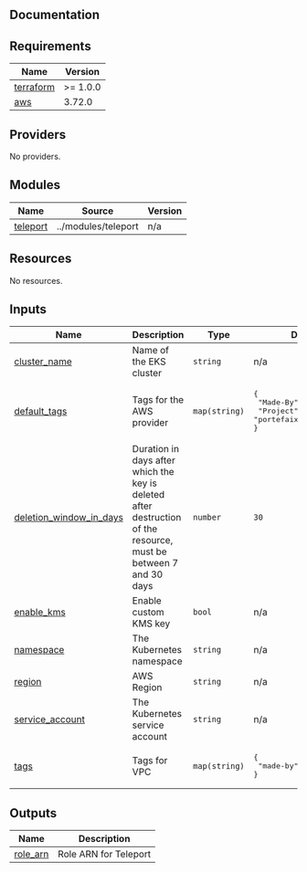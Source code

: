 ## Documentation

<!-- BEGINNING OF PRE-COMMIT-TERRAFORM DOCS HOOK -->
## Requirements

| Name | Version |
|------|---------|
| <a name="requirement_terraform"></a> [terraform](#requirement\_terraform) | >= 1.0.0 |
| <a name="requirement_aws"></a> [aws](#requirement\_aws) | 3.72.0 |

## Providers

No providers.

## Modules

| Name | Source | Version |
|------|--------|---------|
| <a name="module_teleport"></a> [teleport](#module\_teleport) | ../modules/teleport | n/a |

## Resources

No resources.

## Inputs

| Name | Description | Type | Default | Required |
|------|-------------|------|---------|:--------:|
| <a name="input_cluster_name"></a> [cluster\_name](#input\_cluster\_name) | Name of the EKS cluster | `string` | n/a | yes |
| <a name="input_default_tags"></a> [default\_tags](#input\_default\_tags) | Tags for the AWS provider | `map(string)` | <pre>{<br>  "Made-By": "terraform",<br>  "Project": "portefaix"<br>}</pre> | no |
| <a name="input_deletion_window_in_days"></a> [deletion\_window\_in\_days](#input\_deletion\_window\_in\_days) | Duration in days after which the key is deleted after destruction of the resource, must be between 7 and 30 days | `number` | `30` | no |
| <a name="input_enable_kms"></a> [enable\_kms](#input\_enable\_kms) | Enable custom KMS key | `bool` | n/a | yes |
| <a name="input_namespace"></a> [namespace](#input\_namespace) | The Kubernetes namespace | `string` | n/a | yes |
| <a name="input_region"></a> [region](#input\_region) | AWS Region | `string` | n/a | yes |
| <a name="input_service_account"></a> [service\_account](#input\_service\_account) | The Kubernetes service account | `string` | n/a | yes |
| <a name="input_tags"></a> [tags](#input\_tags) | Tags for VPC | `map(string)` | <pre>{<br>  "made-by": "terraform"<br>}</pre> | no |

## Outputs

| Name | Description |
|------|-------------|
| <a name="output_role_arn"></a> [role\_arn](#output\_role\_arn) | Role ARN for Teleport |
<!-- END OF PRE-COMMIT-TERRAFORM DOCS HOOK -->

